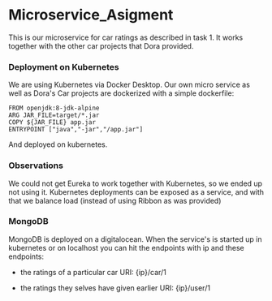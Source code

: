 # Microservice_Asigment  

  

This is our microservice for car ratings as described in task 1. It works together with the other car projects that Dora provided. 


### Deployment on Kubernetes
We are using Kubernetes via Docker Desktop. 
Our own micro service as well as Dora's Car projects are dockerized with a simple dockerfile:
```YML
FROM openjdk:8-jdk-alpine
ARG JAR_FILE=target/*.jar
COPY ${JAR_FILE} app.jar
ENTRYPOINT ["java","-jar","/app.jar"]
```
And deployed on kubernetes. 

### Observations
We could not get Eureka to work together with Kubernetes, so we ended up not using it. 
Kubernetes deployments can be exposed as a service, and with that we balance load (instead of using Ribbon as was provided)




### MongoDB
MongoDB is deployed on a digitalocean. When the service's is started up in kubernetes or on localhost you can hit the endpoints with ip and these endpoints:

* the ratings of a particular car
 URI: {ip}/car/1

- the ratings they selves have given earlier
 URI: {ip}/user/1
